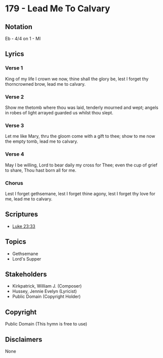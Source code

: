 # 179 - Lead Me To Calvary

## Notation

Eb - 4/4 on 1 - MI

## Lyrics

### Verse 1

King of my life I crown we now, thine shall the glory be, lest I forget thy thorncrowned brow, lead me to calvary.

### Verse 2

Show me thetomb where thou was laid, tenderly mourned and wept; angels in robes of light arrayed guarded us whilst thou slept.

### Verse 3

Let me like Mary, thru the gloom come with a gift to thee; show to me now the empty tomb, lead me to calvary.

### Verse 4

May I be willing, Lord to bear daily my cross for Thee; even the cup of grief to share, Thou hast born all for me.

### Chorus

Lest I forget gethsemane, lest I forget thine agony, lest I forget thy love for me, lead me to calvary.


## Scriptures

- [Luke 23:33](https://www.biblegateway.com/passage/?search=Luke%2023%3A33)

## Topics

- Gethsemane
- Lord's Supper

## Stakeholders

- Kirkpatrick, William J. (Composer)
- Hussey, Jennie Evelyn (Lyricist)
- Public Domain (Copyright Holder)

## Copyright

Public Domain
(This hymn is free to use)

## Disclaimers

None

